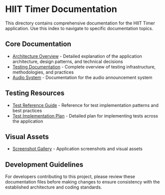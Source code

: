 # HIIT Timer Documentation

This directory contains comprehensive documentation for the HIIT Timer application. Use this index to navigate to specific documentation topics.

## Core Documentation

- [Architecture Overview](architecture.md) - Detailed explanation of the application architecture, design patterns, and technical decisions
- [Testing Documentation](testing.md) - Complete overview of testing infrastructure, methodologies, and practices
- [Audio System](audio-system.md) - Documentation for the audio announcement system

## Testing Resources

- [Test Reference Guide](test-reference.md) - Reference for test implementation patterns and best practices
- [Test Implementation Plan](test-implementation-plan.md) - Detailed plan for implementing tests across the application

## Visual Assets

- [Screenshot Gallery](images/) - Application screenshots and visual assets

## Development Guidelines

For developers contributing to this project, please review these documentation files before making changes to ensure consistency with the established architecture and coding standards. 